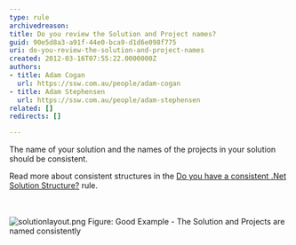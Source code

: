 ```yaml
---
type: rule
archivedreason: 
title: Do you review the Solution and Project names?
guid: 90e5d8a3-a91f-44e0-bca9-d1d6e098f775
uri: do-you-review-the-solution-and-project-names
created: 2012-03-16T07:55:22.0000000Z
authors:
- title: Adam Cogan
  url: https://ssw.com.au/people/adam-cogan
- title: Adam Stephensen
  url: https://ssw.com.au/people/adam-stephensen
related: []
redirects: []

---
```



<p>The name of your solution and the names of the projects in your solution should be consistent.</p>
<p>Read more about consistent structures in the <a href="/SoftwareDevelopment/RulesToBetterDotNETProjects/Pages/SolutionStructure.aspx">Do you have a consistent .Net Solution Structure?</a> rule.</p>
<br><excerpt class='endintro'></excerpt><br>
<img alt="solutionlayout.png" src="/SoftwareDevelopment/RulestobetterArchitectureandCodeReview/PublishingImages/SolutionLayout.png" class="ms-rteCustom-ImageArea" />
<span class="ssw-rteStyle-FigureGood">Figure&#58; Good Example - The Solution and Projects are named consistently</span>


